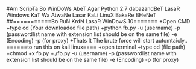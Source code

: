 #Am ScripTa Bo WinDoWs AbeT Agar Python 2.7 dabazandBeT LasaR Windows KaT
Wa AtwaNe Lasar KaLi LinuX BakaRe BHeNeT \
##===========Bo RuN KrdN LasaR WinDowS 10=======
+Open CMD
+type cd (Your downloaded file path)
+python fb.py -u (username) -p (passwordlist name with extension list should be on the same file) -e (Encoding) -p (for proxy)
+Thats It The brute force will start automtaicly..
======to run this on kali linux====
+open terminal
+type cd (file path)
+chmod +x fb.py
+./fb.py -u (username) -p (passwordlist name with extension list should be on the same file) -e (Encoding) -p (for proxy)
